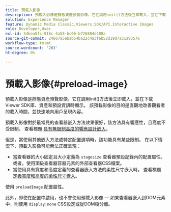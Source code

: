 ```yaml
---
title: 預載入影像
description: 預載入影像是靜態資產預覽影像，它在調用init()方法後立即載入，並在下載Viewer SDK庫、資產和預設資訊時顯示。 該預載影像的目的是直觀地改善觀看者的載入時間，並快速地向用戶呈現內容。
solution: Experience Manager
feature: Dynamic Media Classic,Viewers,SDK/API,Interactive Images
role: Developer,User
exl-id: 54bea5fc-916c-4a58-bc06-b726884d488a
source-git-commit: 24667a5ebab54ba22c4a3f6b52d19d7a31a93576
workflow-type: tm+mt
source-wordcount: '263'
ht-degree: 0%

---
```


# 預載入影像{#preload-image}

預載入影像是靜態資產預覽影像，它在調用init()方法後立即載入，並在下載Viewer SDK庫、資產和預設資訊時顯示。 該預載影像的目的是直觀地改善觀看者的載入時間，並快速地向用戶呈現內容。

預載入影像對於最常見的查看器嵌入方法效果很好，該方法具有響應性，且高度不受限制。 查看標題 [具有無限制高度的響應設計嵌入](../../c-html5-aem-asset-viewers/c-html5-aem-interactive-images/c-html5-aem-interactive-images.md#section-6bb5d3c502544ad18a58eafe12a13435)。

但是，當使用其他嵌入方法或特定配置選項時，該功能具有某些限制。 在以下情況下，預載入影像可能無法正確呈現：

* 當查看器的大小固定且大小定義為 `stagesize` 查看器預設記錄內的配置屬性。 或者，使用頂級查看器容器元素的外部查看器CSS檔案。
* 當使用具有寬度和高度定義的查看器嵌入方法的柔性尺寸嵌入時。 查看標題 [定義寬度和高度的柔性尺寸嵌入](../../c-html5-aem-asset-viewers/c-html5-aem-interactive-images/c-html5-aem-interactive-images.md#section-6bb5d3c502544ad18a58eafe12a13435)。

使用 `preloadImage` 配置屬性。

此外，即使在配置中啟用，也不會使用預載入影像 — 如果查看器嵌入到DOM元素中，則使用 `display:none` CSS設定或從DOM樹分離。

